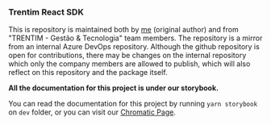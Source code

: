 ### Trentim React SDK

This is repository is maintained both by [me](https://github.com/BrunoAlmeidaKotesky) (original author) and from "TRENTIM - Gestão & Tecnologia" team members. The repository is a mirror from an internal Azure DevOps repository.
Although the github repository is open for contributions, there may be changes on the internal repository which only the company members are allowed to publish, which will also reflect on this repository and the package itself.

__All the documentation for this project is under our storybook.__

You can read the documentation for this project by running `yarn storybook` on `dev` folder, or you can visit our [Chromatic Page](https://master--62600c9a80c174003abceae6.chromatic.com/?path=/docs/introduction--page).